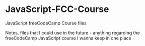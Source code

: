 # JavaScript-FCC-Course
JavaScript freeCodeCamp Course files

Notes, files that I could use in the future - anything regarding the freeCodeCamp JavaScript course I wanna keep in one place
